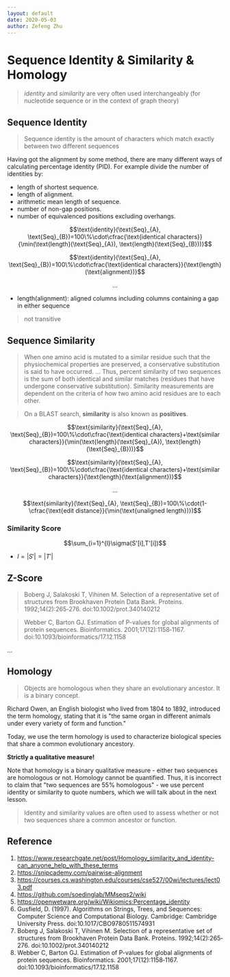 ```yaml
---
layout: default
date: 2020-05-03
author: Zefeng Zhu
---
```


# Sequence Identity & Similarity & Homology

> _identity_ and _similarity_ are very often used interchangeably (for nucleotide sequence or in the context of graph theory)

## Sequence Identity

> Sequence identity is the amount of characters which match exactly between two different sequences

Having got the alignment by some method, there are many different ways of calculating percentage identity (PID). For example divide the number of identities by:

* length of shortest sequence.
* length of alignment.
* arithmetic mean length of sequence.
* number of non-gap positions.
* number of equivalenced positions excluding overhangs.

$$\text{identity}(\text{Seq}_{A}, \text{Seq}_{B})=100\%\cdot\cfrac{\text{identical characters}}{\min(\text{length}(\text{Seq}_{A}), \text{length}(\text{Seq}_{B}))}$$

$$\text{identity}(\text{Seq}_{A}, \text{Seq}_{B})=100\%\cdot\cfrac{\text{identical characters}}{\text{length}(\text{alignment})}$$

$$\dots$$

* $\text{length}(\text{alignment})$: aligned columns including columns containing a gap in either sequence

> not transitive


## Sequence Similarity

> When one amino acid is mutated to a similar residue such that the physiochemical properties are preserved, a conservative substitution is said to have occurred. ... Thus, percent similarity of two sequences is the sum of both identical and similar matches (residues that have undergone conservative substitution). Similarity measurements are dependent on the criteria of how two amino acid residues are to each other.

> On a BLAST search, **similarity** is also known as **positives**.

$$\text{similarity}(\text{Seq}_{A}, \text{Seq}_{B})=100\%\cdot\cfrac{\text{identical characters}+\text{similar characters}}{\min(\text{length}(\text{Seq}_{A}), \text{length}(\text{Seq}_{B}))}$$

$$\text{similarity}(\text{Seq}_{A}, \text{Seq}_{B})=100\%\cdot\cfrac{\text{identical characters}+\text{similar characters}}{\text{length}(\text{alignment})}$$

$$\ldots$$

$$\text{similarity}(\text{Seq}_{A}, \text{Seq}_{B})=100\%\cdot(1-\cfrac{\text{edit distance}}{\min(\text{unaligned length})})$$

### Similarity Score

$$\sum_{i=1}^{l}\sigma(S'[i],T'[i])$$

* $l=|S'|=|T'|$

## Z-Score

> Boberg J, Salakoski T, Vihinen M. Selection of a representative set of structures from Brookhaven Protein Data Bank. Proteins. 1992;14(2):265‐276. doi:10.1002/prot.340140212

> Webber C, Barton GJ. Estimation of P-values for global alignments of protein sequences. Bioinformatics. 2001;17(12):1158‐1167. doi:10.1093/bioinformatics/17.12.1158

...

## Homology

>  Objects are homologous when they share an evolutionary ancestor. It is a binary concept.

Richard Owen, an English biologist who lived from 1804 to 1892, introduced the term homology, stating that it is "the same organ in different animals under every variety of form and function."

Today, we use the term homology is used to characterize biological species that share a common evolutionary ancestory.

__Strictly a qualitative measure!__

Note that homology is a binary qualitative measure - either two sequences are homologous or not. Homology cannot be quantified. Thus, it is incorrect to claim that "two sequences are 55% homologous" - we use percent identity or similarity to quote numbers, which we will talk about in the next lesson.

> Identity and similarity values are often used to assess whether or not two sequences share a common ancestor or function.

## Reference

1. <https://www.researchgate.net/post/Homology_similarity_and_identity-can_anyone_help_with_these_terms>
2. <https://snipcademy.com/pairwise-alignment>
3. <https://courses.cs.washington.edu/courses/cse527/00wi/lectures/lect03.pdf>
4. <https://github.com/soedinglab/MMseqs2/wiki>
5. <https://openwetware.org/wiki/Wikiomics:Percentage_identity>
6. Gusfield, D. (1997). Algorithms on Strings, Trees, and Sequences: Computer Science and Computational Biology. Cambridge: Cambridge University Press. doi:10.1017/CBO9780511574931
7. Boberg J, Salakoski T, Vihinen M. Selection of a representative set of structures from Brookhaven Protein Data Bank. Proteins. 1992;14(2):265‐276. doi:10.1002/prot.340140212
8. Webber C, Barton GJ. Estimation of P-values for global alignments of protein sequences. Bioinformatics. 2001;17(12):1158‐1167. doi:10.1093/bioinformatics/17.12.1158
